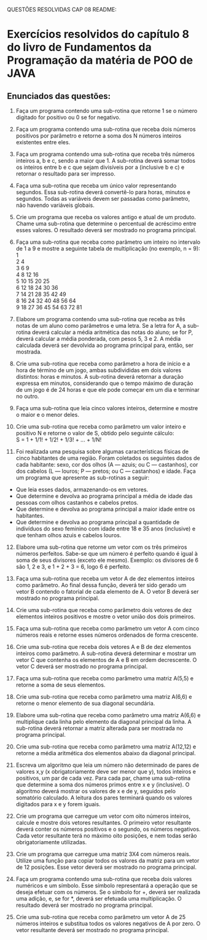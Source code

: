 QUESTÕES RESOLVIDAS CAP 08 README:

# Exercícios resolvidos do capítulo 8 do livro de Fundamentos da Programação da matéria de POO de JAVA

## Enunciados das questões:
1. Faça um programa contendo uma sub-rotina que retorne 1 se o número digitado for positivo ou 0 se for negativo.

2. Faça um programa contendo uma sub-rotina que receba dois números positivos por parâmetro e retorne a soma dos N números inteiros existentes entre eles.

3. Faça um programa contendo uma sub-rotina que receba três números inteiros a, b e c, sendo a maior que 1. A sub-rotina deverá somar todos os inteiros entre b e c que sejam divisíveis por a (inclusive b e c) e retornar o resultado para ser impresso.

4. Faça uma sub-rotina que receba um único valor representando segundos. Essa sub-rotina deverá convertê-lo para horas, minutos e segundos. Todas as variáveis devem ser passadas como parâmetro, não havendo variáveis globais.

5. Crie um programa que receba os valores antigo e atual de um produto. Chame uma sub-rotina que determine o percentual de acréscimo entre esses valores. O resultado deverá ser mostrado no programa principal.

6. Faça uma sub-rotina que receba como parâmetro um inteiro no intervalo de 1 a 9 e mostre a seguinte tabela de multiplicação (no exemplo, n = 9):  
1  
2 4  
3 6 9  
4 8 12 16  
5 10 15 20 25  
6 12 18 24 30 36  
7 14 21 28 35 42 49  
8 16 24 32 40 48 56 64  
9 18 27 36 45 54 63 72 81

7. Elabore um programa contendo uma sub-rotina que receba as três notas de um aluno como parâmetros e uma letra. Se a letra for A, a sub-rotina deverá calcular a média aritmética das notas do aluno; se for P, deverá calcular a média ponderada, com pesos 5, 3 e 2. A média calculada deverá ser devolvida ao programa principal para, então, ser mostrada.

8. Crie uma sub-rotina que receba como parâmetro a hora de início e a hora de término de um jogo, ambas subdivididas em dois valores distintos: horas e minutos. A sub-rotina deverá retornar a duração expressa em minutos, considerando que o tempo máximo de duração de um jogo é de 24 horas e que ele pode começar em um dia e terminar no outro.

9. Faça uma sub-rotina que leia cinco valores inteiros, determine e mostre o maior e o menor deles.

10. Crie uma sub-rotina que receba como parâmetro um valor inteiro e positivo N e retorne o valor de S,
obtido pelo seguinte cálculo:  
S = 1 + 1/1! + 1/2! + 1/3! + ... + 1/N!

11. Foi realizada uma pesquisa sobre algumas características físicas de cinco habitantes de uma região. Foram coletados os seguintes dados de cada habitante: sexo, cor dos olhos (A — azuis; ou C — castanhos), cor dos cabelos (L — louros; P — pretos; ou C — castanhos) e idade. Faça um programa que apresente as sub-rotinas a seguir:
- Que leia esses dados, armazenando-os em vetores.
- Que determine e devolva ao programa principal a média de idade das pessoas com olhos castanhos e cabelos pretos.
- Que determine e devolva ao programa principal a maior idade entre os habitantes.
- Que determine e devolva ao programa principal a quantidade de indivíduos do sexo feminino com idade entre 18 e 35 anos (inclusive) e que tenham olhos azuis e cabelos louros.

12. Elabore uma sub-rotina que retorne um vetor com os três primeiros números perfeitos. Sabe-se que um número é perfeito quando é igual à soma de seus divisores (exceto ele mesmo). Exemplo: os divisores de 6 são 1, 2 e 3, e 1 + 2 + 3 = 6, logo 6 é perfeito.

13. Faça uma sub-rotina que receba um vetor A de dez elementos inteiros como parâmetro. Ao final dessa função, deverá ter sido gerado um vetor B contendo o fatorial de cada elemento de A. O vetor B deverá ser mostrado no programa principal.

14. Crie uma sub-rotina que receba como parâmetro dois vetores de dez elementos inteiros positivos e mostre o vetor união dos dois primeiros.

15. Faça uma sub-rotina que receba como parâmetro um vetor A com cinco números reais e retorne esses números ordenados de forma crescente.

16. Crie uma sub-rotina que receba dois vetores A e B de dez elementos inteiros como parâmetro. A sub-rotina deverá determinar e mostrar um vetor C que contenha os elementos de A e B em ordem decrescente. O vetor C deverá ser mostrado no programa principal.

17. Faça uma sub-rotina que receba como parâmetro uma matriz A(5,5) e retorne a soma de seus elementos.

18. Crie uma sub-rotina que receba como parâmetro uma matriz A(6,6) e retorne o menor elemento de sua diagonal secundária.

19. Elabore uma sub-rotina que receba como parâmetro uma matriz A(6,6) e multiplique cada linha pelo elemento da diagonal principal da linha. A sub-rotina deverá retornar a matriz alterada para ser mostrada no programa principal.

20. Crie uma sub-rotina que receba como parâmetro uma matriz A(12,12) e retorne a média aritmética dos elementos abaixo da diagonal principal.

21. Escreva um algoritmo que leia um número não determinado de pares de valores x,y (x obrigatoriamente deve ser menor que y), todos inteiros e positivos, um par de cada vez. Para cada par, chame uma sub-rotina que determine a soma dos números primos entre x e y (inclusive). O algoritmo deverá mostrar os valores de x e de y, seguidos pelo somatório calculado. A leitura dos pares terminará quando os valores digitados para x e y forem iguais.

22. Crie um programa que carregue um vetor com oito números inteiros, calcule e mostre dois vetores resultantes. O primeiro vetor resultante deverá conter os números positivos e o segundo, os números negativos. Cada vetor resultante terá no máximo oito posições, e nem todas serão obrigatoriamente utilizadas.

23. Crie um programa que carregue uma matriz 3X4 com números reais. Utilize uma função para copiar todos os valores da matriz para um vetor de 12 posições. Esse vetor deverá ser mostrado no programa principal.

24. Faça um programa contendo uma sub-rotina que receba dois valores numéricos e um símbolo. Esse símbolo representará a operação que se deseja efetuar com os números. Se o símbolo for +, deverá ser realizada uma adição, e, se for *, deverá ser efetuada uma multiplicação. O resultado deverá ser mostrado no programa principal.

25. Crie uma sub-rotina que receba como parâmetro um vetor A de 25 números inteiros e substitua todos os valores negativos de A por zero. O vetor resultante deverá ser mostrado no programa principal.
